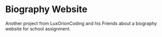 # Biography Website

Another project from LuxOrionCoding and his Friends about a biography website for school assignment.
